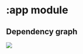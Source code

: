 # :app module
## Dependency graph
<img src="https://github.com/iamoscarliang/spotify-clone/blob/master/images/dep-graphs/dep_graph_app.png">